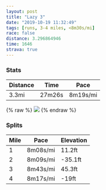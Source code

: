 ```yaml
---
layout: post
title: "Lazy 3"
date: "2019-10-19 11:32:49"
tags: [runs, 3-4 miles, <8m30s/mi]
race: false
distance: 3.296864946
time: 1646
strava: true
---
```


### Stats

| Distance | Time | Pace |
|----------|------|------|
|3.3mi|27m26s|8m19s/mi|

{% raw %}
<img src='https://maps.googleapis.com/maps/api/staticmap?maptype=roadmap&path=enc:{vrwF~fqbM`@}@Tu@NKNAtBzA^PZF\Nh@f@NFJALBn@l@XH~@f@TRRJf@f@BFh@Fr@VDDD?r@Zj@b@`@h@rApAPJJHbA^n@j@h@\FLXHTNDFRJ`@Hj@\NBjBrAd@b@p@XLHJBXXd@p@NLZV`@Nb@RTNNDt@`@f@^DHPHp@~@TLP@d@EX?H@h@^T^RL?JNNf@LbAFlARd@L`@DRDn@Tb@`@RHVTLFbBl@L?JKP_@ZyAFENAJCHc@L]Fo@Rw@@Q?KR{AAGBMR[HQFe@JKFSNcAPw@`@{CFING`@?PDBHx@b@NLIBc@Cc@i@AGD]Tq@`@o@AQQm@OKL}@JSNq@Pc@TuADg@\g@BSC_@TmARsBd@qCBu@D[Pi@F]La@P}@h@cBBUV}@r@}CTm@DY^kA\mBPm@Jm@Ro@Fa@JOPm@l@qCDYTy@Jm@J_@D]F[FcAFY?MNgAD_@XkAH{@r@iCHO^wBh@qBHSJs@?c@Nk@P_BJ_@TwAFSh@}CVw@Nu@Pa@HYb@aC^gAXq@d@iBFQ`@e@Re@VoAFs@Hg@f@iBr@kEL[V}@P_ACE?DI@KTKA@IW[o@uAoAs@QQs@[][YCi@WQE{@g@WUe@[_@Qe@OaAq@g@Q_@UQS{@o@_@i@y@s@QUQMUc@_@a@&key=AIzaSyC1MId7bFpkLXNAaYhBSTb8jLyiSqzbDtM&size=800x800&markers=color:yellow|label:S|40.73342,-73.98528&markers=color:green|label:F|40.71566000000002,-73.96014999999994'>
{% endraw %}

### Splits

| Mile | Pace | Elevation |
|------|------|-----------|
|1|8m08s/mi|11.2ft|
|2|8m09s/mi|-35.1ft|
|3|8m43s/mi|45.3ft|
|4|8m17s/mi|-19ft|
